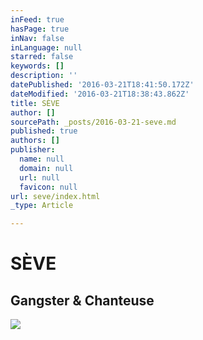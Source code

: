 ```yaml
---
inFeed: true
hasPage: true
inNav: false
inLanguage: null
starred: false
keywords: []
description: ''
datePublished: '2016-03-21T18:41:50.172Z'
dateModified: '2016-03-21T18:38:43.862Z'
title: SÈVE
author: []
sourcePath: _posts/2016-03-21-seve.md
published: true
authors: []
publisher:
  name: null
  domain: null
  url: null
  favicon: null
url: seve/index.html
_type: Article

---
```

# SÈVE

## Gangster & Chanteuse
![](https://the-grid-user-content.s3-us-west-2.amazonaws.com/efc2b8a0-2cc8-4040-a611-ca2296b81274.jpg)